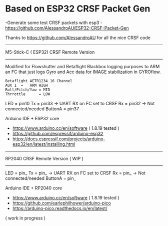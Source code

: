 # Based on ESP32 CRSF Packet Gen
  -Generate some test CRSF packets with esp3
  -https://github.com/AlessandroAU/ESP32-CRSF-Packet-Gen
 
Thanks to https://github.com/AlessandroAU for all the nice CRSF code


______________________________
M5-Stick-C ( ESP32) CRSF Remote Version
______________________________
Modified for Flowshutter and Betaflight Blackbox logging purposes
to ARM an FC that just logs Gyro and Acc data for IMAGE stabilization in GYROflow.

    Betaflight AETR1234 16 Channel
    AUX 1  =   ARM HIGH
    Roll/Pitch/Yaw = MID
    Thrrottle      = LOW

   LED      =   pin10
   Tx       =   pin33  -> UART RX on FC set to CRSF
   Rx       =   pin32  -> Not connected/needed
   ButtonA  =   pin37
  
  
Arduino IDE + ESP32 core

- https://www.arduino.cc/en/software ( 1.8.19 tested )
- https://github.com/espressif/arduino-esp32
- https://docs.espressif.com/projects/arduino-esp32/en/latest/installing.html 


______________________________

RP2040 CRSF Remote Version ( WIP )
______________________________

   LED      =   pin_
   Tx       =   pin_  -> UART RX on FC set to CRSF
   Rx       =   pin_  -> Not connected/needed
   ButtonA  =   pin_
  
  
  Arduino IDE + RP2040 core
  - https://www.arduino.cc/en/software ( 1.8.19 tested )
  - https://github.com/earlephilhower/arduino-pico
  - https://arduino-pico.readthedocs.io/en/latest/


( work in progress )
